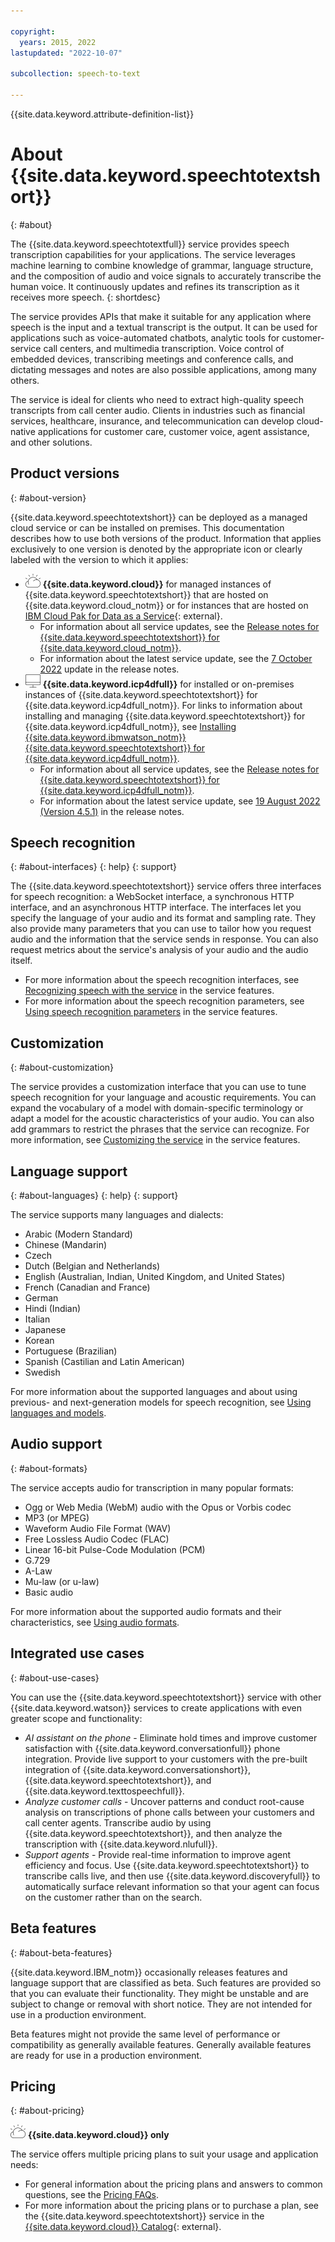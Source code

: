 ```yaml
---

copyright:
  years: 2015, 2022
lastupdated: "2022-10-07"

subcollection: speech-to-text

---
```


{{site.data.keyword.attribute-definition-list}}

# About {{site.data.keyword.speechtotextshort}}
{: #about}

The {{site.data.keyword.speechtotextfull}} service provides speech transcription capabilities for your applications. The service leverages machine learning to combine knowledge of grammar, language structure, and the composition of audio and voice signals to accurately transcribe the human voice. It continuously updates and refines its transcription as it receives more speech.
{: shortdesc}

The service provides APIs that make it suitable for any application where speech is the input and a textual transcript is the output. It can be used for applications such as voice-automated chatbots, analytic tools for customer-service call centers, and multimedia transcription. Voice control of embedded devices, transcribing meetings and conference calls, and dictating messages and notes are also possible applications, among many others.

The service is ideal for clients who need to extract high-quality speech transcripts from call center audio. Clients in industries such as financial services, healthcare, insurance, and telecommunication can develop cloud-native applications for customer care, customer voice, agent assistance, and other solutions.

## Product versions
{: #about-version}

{{site.data.keyword.speechtotextshort}} can be deployed as a managed cloud service or can be installed on premises. This documentation describes how to use both versions of the product. Information that applies exclusively to one version is denoted by the appropriate icon or clearly labeled with the version to which it applies:

-   ![IBM Cloud only](images/ibm-cloud.png) **{{site.data.keyword.cloud}}** for managed instances of {{site.data.keyword.speechtotextshort}} that are hosted on {{site.data.keyword.cloud_notm}} or for instances that are hosted on [IBM Cloud Pak for Data as a Service](https://dataplatform.cloud.ibm.com/docs/content/wsj/landings/wstt.html){: external}.
    -   For information about all service updates, see the [Release notes for {{site.data.keyword.speechtotextshort}} for {{site.data.keyword.cloud_notm}}](/docs/speech-to-text?topic=speech-to-text-release-notes).
    -   For information about the latest service update, see the [7 October 2022](/docs/speech-to-text?topic=speech-to-text-release-notes#speech-to-text-7october2022) update in the release notes.
-   ![Cloud Pak for Data only](images/cloud-pak.png) **{{site.data.keyword.icp4dfull}}** for installed or on-premises instances of {{site.data.keyword.speechtotextshort}} for {{site.data.keyword.icp4dfull_notm}}. For links to information about installing and managing {{site.data.keyword.speechtotextshort}} for {{site.data.keyword.icp4dfull_notm}}, see [Installing {{site.data.keyword.ibmwatson_notm}} {{site.data.keyword.speechtotextshort}} for {{site.data.keyword.icp4dfull_notm}}](/docs/speech-to-text?topic=speech-to-text-speech-install-data).
    -   For information about all service updates, see the [Release notes for {{site.data.keyword.speechtotextshort}} for {{site.data.keyword.icp4dfull_notm}}](/docs/speech-to-text?topic=speech-to-text-release-notes-data).
    -   For information about the latest service update, see [19 August 2022 (Version 4.5.1)](/docs/speech-to-text?topic=speech-to-text-release-notes-data#speech-to-text-data-19august2022) in the release notes.

## Speech recognition
{: #about-interfaces}
{: help}
{: support}

The {{site.data.keyword.speechtotextshort}} service offers three interfaces for speech recognition: a WebSocket interface, a synchronous HTTP interface, and an asynchronous HTTP interface. The interfaces let you specify the language of your audio and its format and sampling rate. They also provide many parameters that you can use to tailor how you request audio and the information that the service sends in response. You can also request metrics about the service's analysis of your audio and the audio itself.

-   For more information about the speech recognition interfaces, see [Recognizing speech with the service](/docs/speech-to-text?topic=speech-to-text-service-features#features-recognition) in the service features.
-   For more information about the speech recognition parameters, see [Using speech recognition parameters](/docs/speech-to-text?topic=speech-to-text-service-features#features-parameters) in the service features.

## Customization
{: #about-customization}

The service provides a customization interface that you can use to tune speech recognition for your language and acoustic requirements. You can expand the vocabulary of a model with domain-specific terminology or adapt a model for the acoustic characteristics of your audio. You can also add grammars to restrict the phrases that the service can recognize. For more information, see [Customizing the service](/docs/speech-to-text?topic=speech-to-text-service-features#features-customization) in the service features.

## Language support
{: #about-languages}
{: help}
{: support}

The service supports many languages and dialects:

-   Arabic (Modern Standard)
-   Chinese (Mandarin)
-   Czech
-   Dutch (Belgian and Netherlands)
-   English (Australian, Indian, United Kingdom, and United States)
-   French (Canadian and France)
-   German
-   Hindi (Indian)
-   Italian
-   Japanese
-   Korean
-   Portuguese (Brazilian)
-   Spanish (Castilian and Latin American)
-   Swedish

For more information about the supported languages and about using previous- and next-generation models for speech recognition, see [Using languages and models](/docs/speech-to-text?topic=speech-to-text-service-features#features-languages).

## Audio support
{: #about-formats}

The service accepts audio for transcription in many popular formats:

-   Ogg or Web Media (WebM) audio with the Opus or Vorbis codec
-   MP3 (or MPEG)
-   Waveform Audio File Format (WAV)
-   Free Lossless Audio Codec (FLAC)
-   Linear 16-bit Pulse-Code Modulation (PCM)
-   G.729
-   A-Law
-   Mu-law (or u-law)
-   Basic audio

For more information about the supported audio formats and their characteristics, see [Using audio formats](/docs/speech-to-text?topic=speech-to-text-service-features#features-audio).

## Integrated use cases
{: #about-use-cases}

You can use the {{site.data.keyword.speechtotextshort}} service with other {{site.data.keyword.watson}} services to create applications with even greater scope and functionality:

-   *AI assistant on the phone* - Eliminate hold times and improve customer satisfaction with {{site.data.keyword.conversationfull}} phone integration. Provide live support to your customers with the pre-built integration of {{site.data.keyword.conversationshort}}, {{site.data.keyword.speechtotextshort}}, and {{site.data.keyword.texttospeechfull}}.
-   *Analyze customer calls* - Uncover patterns and conduct root-cause analysis on transcriptions of phone calls between your customers and call center agents. Transcribe audio by using {{site.data.keyword.speechtotextshort}}, and then analyze the transcription with {{site.data.keyword.nlufull}}.
-   *Support agents* - Provide real-time information to improve agent efficiency and focus. Use {{site.data.keyword.speechtotextshort}} to transcribe calls live, and then use {{site.data.keyword.discoveryfull}} to automatically surface relevant information so that your agent can focus on the customer rather than on the search.

## Beta features
{: #about-beta-features}

{{site.data.keyword.IBM_notm}} occasionally releases features and language support that are classified as beta. Such features are provided so that you can evaluate their functionality. They might be unstable and are subject to change or removal with short notice. They are not intended for use in a production environment.

Beta features might not provide the same level of performance or compatibility as generally available features. Generally available features are ready for use in a production environment.

## Pricing
{: #about-pricing}

![IBM Cloud only](images/ibm-cloud.png) **{{site.data.keyword.cloud}} only**

The service offers multiple pricing plans to suit your usage and application needs:

-   For general information about the pricing plans and answers to common questions, see the [Pricing FAQs](/docs/speech-to-text?topic=speech-to-text-faq-pricing).
-   For more information about the pricing plans or to purchase a plan, see the {{site.data.keyword.speechtotextshort}} service in the [{{site.data.keyword.cloud}} Catalog](https://{DomainName}/catalog/speech-to-text){: external}.
